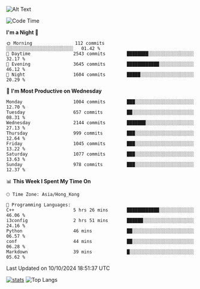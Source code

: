 ![Alt Text](https://media.tenor.com/3Gehha8RO-sAAAAC/goose-dance.gif)

<!--START_SECTION:waka-->
![Code Time](http://img.shields.io/badge/Code%20Time-318%20hrs%2012%20mins-blue)

**I'm a Night 🦉** 

```text
🌞 Morning                112 commits         ░░░░░░░░░░░░░░░░░░░░░░░░░   01.42 % 
🌆 Daytime                2543 commits        ████████░░░░░░░░░░░░░░░░░   32.17 % 
🌃 Evening                3645 commits        ████████████░░░░░░░░░░░░░   46.12 % 
🌙 Night                  1604 commits        █████░░░░░░░░░░░░░░░░░░░░   20.29 % 
```
📅 **I'm Most Productive on Wednesday** 

```text
Monday                   1004 commits        ███░░░░░░░░░░░░░░░░░░░░░░   12.70 % 
Tuesday                  657 commits         ██░░░░░░░░░░░░░░░░░░░░░░░   08.31 % 
Wednesday                2144 commits        ███████░░░░░░░░░░░░░░░░░░   27.13 % 
Thursday                 999 commits         ███░░░░░░░░░░░░░░░░░░░░░░   12.64 % 
Friday                   1045 commits        ███░░░░░░░░░░░░░░░░░░░░░░   13.22 % 
Saturday                 1077 commits        ███░░░░░░░░░░░░░░░░░░░░░░   13.63 % 
Sunday                   978 commits         ███░░░░░░░░░░░░░░░░░░░░░░   12.37 % 
```


📊 **This Week I Spent My Time On** 

```text
🕑︎ Time Zone: Asia/Hong_Kong

💬 Programming Languages: 
C++                      5 hrs 26 mins       ████████████░░░░░░░░░░░░░   46.06 % 
i3config                 2 hrs 51 mins       ██████░░░░░░░░░░░░░░░░░░░   24.16 % 
Python                   46 mins             ██░░░░░░░░░░░░░░░░░░░░░░░   06.57 % 
conf                     44 mins             ██░░░░░░░░░░░░░░░░░░░░░░░   06.28 % 
Markdown                 39 mins             █░░░░░░░░░░░░░░░░░░░░░░░░   05.62 % 
```


 Last Updated on 10/10/2024 18:51:37 UTC
<!--END_SECTION:waka-->
[![stats](https://github-readme-stats-rose-phi.vercel.app/api?username=jxncted&count_private=true)](https://github.com/jxncted/github-readme-stats)
![Top Langs](https://github-readme-stats-rose-phi.vercel.app/api/top-langs/?username=jxncted\&layout=compact&hide=c,assembly,jupyter%20notebook)
